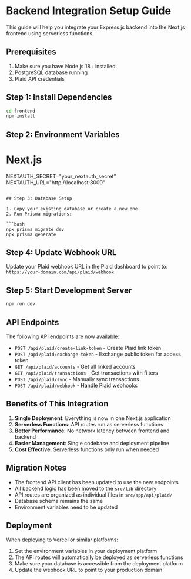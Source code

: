 # Backend Integration Setup Guide

This guide will help you integrate your Express.js backend into the Next.js frontend using serverless functions.

## Prerequisites

1. Make sure you have Node.js 18+ installed
2. PostgreSQL database running
3. Plaid API credentials

## Step 1: Install Dependencies

```bash
cd frontend
npm install
```

## Step 2: Environment Variables

# Next.js

NEXTAUTH_SECRET="your_nextauth_secret"
NEXTAUTH_URL="http://localhost:3000"

````

## Step 3: Database Setup

1. Copy your existing database or create a new one
2. Run Prisma migrations:

```bash
npx prisma migrate dev
npx prisma generate
````

## Step 4: Update Webhook URL

Update your Plaid webhook URL in the Plaid dashboard to point to:
`https://your-domain.com/api/plaid/webhook`

## Step 5: Start Development Server

```bash
npm run dev
```

## API Endpoints

The following API endpoints are now available:

- `POST /api/plaid/create-link-token` - Create Plaid link token
- `POST /api/plaid/exchange-token` - Exchange public token for access token
- `GET /api/plaid/accounts` - Get all linked accounts
- `GET /api/plaid/transactions` - Get transactions with filters
- `POST /api/plaid/sync` - Manually sync transactions
- `POST /api/plaid/webhook` - Handle Plaid webhooks

## Benefits of This Integration

1. **Single Deployment**: Everything is now in one Next.js application
2. **Serverless Functions**: API routes run as serverless functions
3. **Better Performance**: No network latency between frontend and backend
4. **Easier Management**: Single codebase and deployment pipeline
5. **Cost Effective**: Serverless functions only run when needed

## Migration Notes

- The frontend API client has been updated to use the new endpoints
- All backend logic has been moved to the `src/lib` directory
- API routes are organized as individual files in `src/app/api/plaid/`
- Database schema remains the same
- Environment variables need to be updated

## Deployment

When deploying to Vercel or similar platforms:

1. Set the environment variables in your deployment platform
2. The API routes will automatically be deployed as serverless functions
3. Make sure your database is accessible from the deployment platform
4. Update the webhook URL to point to your production domain

